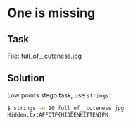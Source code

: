 # One is missing

## Task

File: full_of__cuteness.jpg

## Solution

Low points stego task, use `strings`:

```bash
$ strings -n 20 full_of__cuteness.jpg
Hidden.txtAFFCTF{HIDDENKITTEN}PK
```
